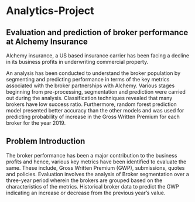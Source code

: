 # Analytics-Project
## Evaluation and prediction of broker performance at Alchemy Insurance
Alchemy insurance, a US based insurance carrier has been facing a decline in its business profits in underwriting commercial property.

An analysis has been conducted to understand the broker population by segmenting and predicting performance in terms of the key metrics associated with the broker partnerships with Alchemy. Various stages beginning from pre-processing, segmentation and prediction were carried out during the analysis. Classification techniques revealed that many brokers have low success ratio. Furthermore, random forest prediction model presented better accuracy than the other models and was used for predicting probability of increase in the Gross Written Premium for each broker for the year 2019.

## Problem Introduction
The broker performance has been a major contribution to the business profits and hence, various key metrics have been identified to evaluate the same. These include, Gross Written Premium (GWP), submissions, quotes and policies. Evaluation involves the analysis of
Broker segmentation over a three-year period wherein the brokers are grouped based on the characteristics of the metrics.
Historical broker data to predict the GWP indicating an increase or decrease from the previous year’s value.
